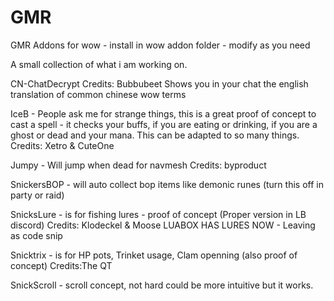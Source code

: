 # GMR
GMR Addons for wow - install in wow addon folder - modify as you need

A small collection of what i am working on.

CN-ChatDecrypt
Credits: Bubbubeet
Shows you in your chat the english translation of common chinese wow terms

IceB - People ask me for strange things, this is a great proof of concept to cast a spell - it checks your buffs, if you are eating or drinking, if you are a ghost or dead and your mana. This can be adapted to so many things.
Credits: Xetro & CuteOne

Jumpy - Will jump when dead for navmesh
Credits: byproduct

SnickersBOP - will auto collect bop items like demonic runes (turn this off in party or raid)

SnicksLure - is for fishing lures - proof of concept (Proper version in LB discord)
Credits: Klodeckel & Moose
LUABOX HAS LURES NOW - Leaving as code snip

Snicktrix - is for HP pots, Trinket usage, Clam openning (also proof of concept)
Credits:The QT

SnickScroll - scroll concept, not hard could be more intuitive but it works.
